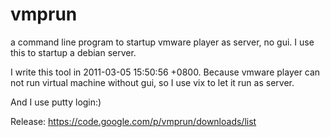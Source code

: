 vmprun
======

a command line program to startup vmware player as server, no gui. I use this to startup a debian server.

I write this tool in 2011-03-05 15:50:56 +0800. Because vmware player can not run virtual machine without gui, so I use vix to let it run as server.

And I use putty login:)

Release: https://code.google.com/p/vmprun/downloads/list

